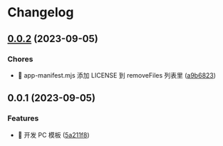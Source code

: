 # Changelog

## [0.0.2](https://github.com/l246804/vue-pc-template/compare/v0.0.1...v0.0.2) (2023-09-05)


### Chores

* 🤖 app-manifest.mjs 添加 LICENSE 到 removeFiles 列表里 ([a9b6823](https://github.com/l246804/vue-pc-template/commit/a9b68237982bd71ba7092e13fbee13087d0805d4))

## 0.0.1 (2023-09-05)


### Features

* 🎸 开发 PC 模板 ([5a211f8](https://github.com/l246804/vue-pc-template/commit/5a211f8f06628516b8df5182865c8f6a3fc2869a))